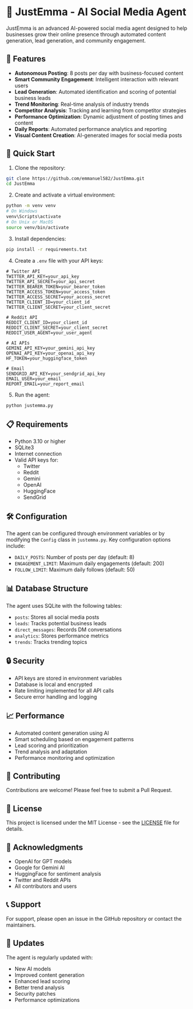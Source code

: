 # 🤖 JustEmma - AI Social Media Agent

JustEmma is an advanced AI-powered social media agent designed to help businesses grow their online presence through automated content generation, lead generation, and community engagement.

## 🌟 Features

- **Autonomous Posting**: 8 posts per day with business-focused content
- **Smart Community Engagement**: Intelligent interaction with relevant users
- **Lead Generation**: Automated identification and scoring of potential business leads
- **Trend Monitoring**: Real-time analysis of industry trends
- **Competitor Analysis**: Tracking and learning from competitor strategies
- **Performance Optimization**: Dynamic adjustment of posting times and content
- **Daily Reports**: Automated performance analytics and reporting
- **Visual Content Creation**: AI-generated images for social media posts

## 🚀 Quick Start

1. Clone the repository:
```bash
git clone https://github.com/emmanuel582/JustEmma.git
cd JustEmma
```

2. Create and activate a virtual environment:
```bash
python -m venv venv
# On Windows
venv\Scripts\activate
# On Unix or MacOS
source venv/bin/activate
```

3. Install dependencies:
```bash
pip install -r requirements.txt
```

4. Create a `.env` file with your API keys:
```env
# Twitter API
TWITTER_API_KEY=your_api_key
TWITTER_API_SECRET=your_api_secret
TWITTER_BEARER_TOKEN=your_bearer_token
TWITTER_ACCESS_TOKEN=your_access_token
TWITTER_ACCESS_SECRET=your_access_secret
TWITTER_CLIENT_ID=your_client_id
TWITTER_CLIENT_SECRET=your_client_secret

# Reddit API
REDDIT_CLIENT_ID=your_client_id
REDDIT_CLIENT_SECRET=your_client_secret
REDDIT_USER_AGENT=your_user_agent

# AI APIs
GEMINI_API_KEY=your_gemini_api_key
OPENAI_API_KEY=your_openai_api_key
HF_TOKEN=your_huggingface_token

# Email
SENDGRID_API_KEY=your_sendgrid_api_key
EMAIL_USER=your_email
REPORT_EMAIL=your_report_email
```

5. Run the agent:
```bash
python justemma.py
```

## 📋 Requirements

- Python 3.10 or higher
- SQLite3
- Internet connection
- Valid API keys for:
  - Twitter
  - Reddit
  - Gemini
  - OpenAI
  - HuggingFace
  - SendGrid

## 🛠️ Configuration

The agent can be configured through environment variables or by modifying the `Config` class in `justemma.py`. Key configuration options include:

- `DAILY_POSTS`: Number of posts per day (default: 8)
- `ENGAGEMENT_LIMIT`: Maximum daily engagements (default: 200)
- `FOLLOW_LIMIT`: Maximum daily follows (default: 50)

## 📊 Database Structure

The agent uses SQLite with the following tables:
- `posts`: Stores all social media posts
- `leads`: Tracks potential business leads
- `direct_messages`: Records DM conversations
- `analytics`: Stores performance metrics
- `trends`: Tracks trending topics

## 🔒 Security

- API keys are stored in environment variables
- Database is local and encrypted
- Rate limiting implemented for all API calls
- Secure error handling and logging

## 📈 Performance

- Automated content generation using AI
- Smart scheduling based on engagement patterns
- Lead scoring and prioritization
- Trend analysis and adaptation
- Performance monitoring and optimization

## 🤝 Contributing

Contributions are welcome! Please feel free to submit a Pull Request.

## 📝 License

This project is licensed under the MIT License - see the [LICENSE](LICENSE) file for details.

## 🙏 Acknowledgments

- OpenAI for GPT models
- Google for Gemini AI
- HuggingFace for sentiment analysis
- Twitter and Reddit APIs
- All contributors and users

## 📞 Support

For support, please open an issue in the GitHub repository or contact the maintainers.

## 🔄 Updates

The agent is regularly updated with:
- New AI models
- Improved content generation
- Enhanced lead scoring
- Better trend analysis
- Security patches
- Performance optimizations 